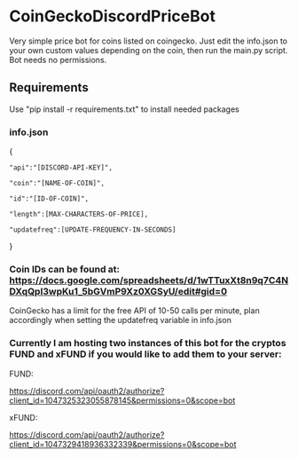 # CoinGeckoDiscordPriceBot

Very simple price bot for coins listed on coingecko. Just edit the info.json to your own custom values depending on the coin, then run the main.py script. Bot needs no permissions.

## Requirements

Use "pip install -r requirements.txt" to install needed packages

### info.json
{   

    "api":"[DISCORD-API-KEY]",
    
    "coin":"[NAME-OF-COIN]",
    
    "id":"[ID-OF-COIN]",
    
    "length":[MAX-CHARACTERS-OF-PRICE],
   
    "updatefreq":[UPDATE-FREQUENCY-IN-SECONDS] 
    
}

### Coin IDs can be found at: https://docs.google.com/spreadsheets/d/1wTTuxXt8n9q7C4NDXqQpI3wpKu1_5bGVmP9Xz0XGSyU/edit#gid=0

CoinGecko has a limit for the free API of 10-50 calls per minute, plan accordingly when setting the updatefreq variable in info.json

### Currently I am hosting two instances of this bot for the cryptos FUND and xFUND if you would like to add them to your server:

FUND:

https://discord.com/api/oauth2/authorize?client_id=1047325323055878145&permissions=0&scope=bot

xFUND:

https://discord.com/api/oauth2/authorize?client_id=1047329418936332339&permissions=0&scope=bot
